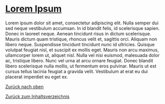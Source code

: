 # [Lorem Ipsum](#lorem-ipsum)

Lorem ipsum dolor sit amet, consectetur adipiscing elit. Nulla semper dui sed neque vestibulum accumsan. In id blandit felis, id scelerisque sapien. Donec in laoreet neque. Aenean tincidunt risus in dictum scelerisque. Mauris dictum quam tristique, rhoncus velit et, sagittis orci. Aliquam non libero neque. Suspendisse tincidunt tincidunt nunc id ultricies. Quisque volutpat feugiat nisl, et suscipit ex mollis eget. Mauris non arcu maximus, ullamcorper lorem ut, aliquet nisl. Nulla vel nisi euismod, malesuada dolor ac, tristique libero. Nunc vel urna at arcu ornare feugiat. Donec blandit libero scelerisque nulla mollis, ut fermentum eros pulvinar. Mauris ut est cursus tellus lacinia feugiat a gravida velit. Vestibulum at erat eu dui placerat imperdiet eu eget ex.

[Zurück nach oben](#lorem-ipsum)

[Zurück zum Inhaltsverzeichnis](toc-test.md#toc-test)
